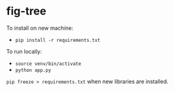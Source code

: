 # fig-tree

To install on new machine:
- `pip install -r requirements.txt`

To run locally: 
- `source venv/bin/activate`
- `python app.py`

`pip freeze > requirements.txt` when new libraries are installed.